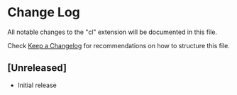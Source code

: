 # Change Log

All notable changes to the "cl" extension will be documented in this file.

Check [Keep a Changelog](http://keepachangelog.com/) for recommendations on how to structure this file.

## [Unreleased]

- Initial release
